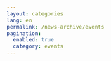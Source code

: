 ```yaml
---
layout: categories
lang: en
permalink: /news-archive/events
pagination: 
  enabled: true
  category: events
---
```

